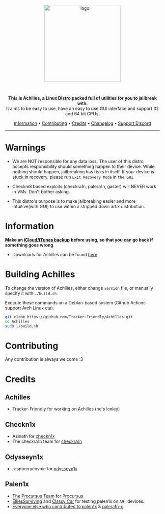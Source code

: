 <p align="center">
    <img src="https://cdn.discordapp.com/attachments/1093594998538240204/1095681139366174782/Achilles.png" alt="logo" width="250">
</p>
<br>
<p align="center">
<strong>This is Achilles, a Linux Distro packed full of utilities for you to jailbreak with.</a></strong><br>
    It aims to be easy to use, have an easy to use GUI interface and support 32 and 64 bit CPUs.
</p>
<p align="center">
    <a href="#Information">Information</a> •
    <a href="#contributing">Contributing</a> •
    <a href="#credits">Credits</a> •
    <a href="https://github.com/Tracker-Friendly/Achilles/blob/main/CHANGELOG.md">Changelog</a> • 
    <a href="https://discord.gg/rYCQmuW5fj">Support Discord</a> 
</p>

-------
# Warnings
- We are NOT responsible for any data loss. The user of this distro accepts responsibility should something happen to their device. While nothing should happen, jailbreaking has risks in itself. If your device is stuck in recovery, please run `Exit Recovery Mode` in `the GUI`.

- Checkm8 based exploits (checkra1n, palera1n, gaster) will NEVER work in VMs. Don't bother asking.

- This distro's purpose is to make jailbreaking easier and more intuitive(with GUI) to use within a stripped down artix distribution.

# Information
**Make an [iCloud/iTunes backup](https://support.apple.com/en-us/HT203977) before using, so that you can go back if something goes wrong**.

- Downloads for Achilles can be found [here](https://github.com/Tracker-Friendly/Achilles/releases). 

# Building Achilles
To change the version of Achilles, either change `version` file, or manually specify it with `./build.sh`.

Execute these commands on a Debian-based system (Github Actions support Arch Linux eta).

```sh
git clone https://github.com/Tracker-Friendly/Achilles.git
cd Achilles
sudo ./build.sh
```

# Contributing
Any contribution is always welcome :3

# Credits
## Achilles
- Tracker-Friendly for working on Achilles (he's lonley)
## Checkn1x
- Asineth for [checkn1x](https://github.com/asineth0/checkn1x)
- The checkra1n team for [checkra1n](https://checkra.in)
## Odysseyn1x
- raspberryenvoie for [odysseyn1x](https://github.com/raspberryenvoie/odysseyn1x)
## Palen1x
- [The Procursus Team](https://github.com/ProcursusTeam/) for [Procursus](https://github.com/ProcursusTeam/Procursus)
- [ElliesSurviving](https://github.com/ElliesSurviving) and [Classy Car](https://www.reddit.com/user/Hunter_Ware) for testing palen1x on `A9-` devices.
- [Everyone else who contributed to palen1x](https://github.com/palera1n/palen1x/graphs/contributors) & [palera1n-c](https://github.com/palera1n/palera1n-c/graphs/contributors)
